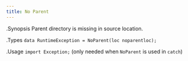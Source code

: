 ```yaml
---
title: No Parent
---
```


.Synopsis
Parent directory is missing in source location.


.Types
`data RuntimeException = NoParent(loc noparentloc);`
       
.Usage
`import Exception;` (only needed when `NoParent` is used in `catch`)

